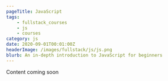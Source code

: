 ```yaml
---
pageTitle: JavaScript
tags:
    - fullstack_courses
    - js
    - courses
category: js
date: 2020-09-01T00:01:00Z
headerImage: /images/fullstack/js/js.png
blurb: An in-depth introduction to JavaScript for beginners
---
```


Content coming soon